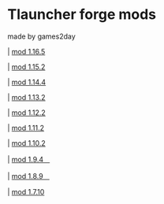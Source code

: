 # Tlauncher forge mods
made by games2day

| [mod 1.16.5](https://games2day.tk/tlauncher/versions/tlskincape_1.16.5.jar)

| [mod 1.15.2](https://games2day.tk/tlauncher/versions/tlskincape_1.15.2.jar)

| [mod 1.14.4](https://games2day.tk/tlauncher/versions/tlskincape_1.14.4.jar)

| [mod 1.13.2](https://games2day.tk/tlauncher/versions/tlskincape_1.13.2.jar)

| [mod 1.12.2](https://games2day.tk/tlauncher/versions/tlskincape_1.12.2.jar)

| [mod 1.11.2](https://games2day.tk/tlauncher/versions/tlskincape_1.11.2.jar)

| [mod 1.10.2](https://games2day.tk/tlauncher/versions/tlskincape_1.10.2.jar)

| [mod 1.9.4ㅤ](https://games2day.tk/tlauncher/versions/tlskincape_1.9.4.jar)

| [mod 1.8.9ㅤ](https://games2day.tk/tlauncher/versions/tlskincape_1.8.9.jar)

| [mod 1.7.10](https://games2day.tk/tlauncher/versions/tlskincape_1.7.10.jar)
